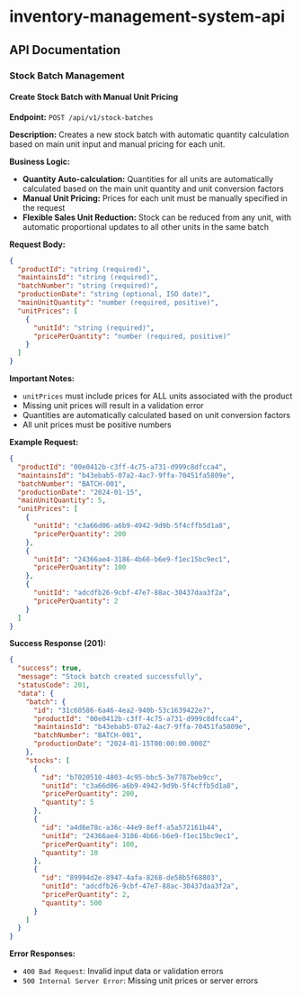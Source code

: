 # inventory-management-system-api

## API Documentation

### Stock Batch Management

#### Create Stock Batch with Manual Unit Pricing

**Endpoint:** `POST /api/v1/stock-batches`

**Description:** Creates a new stock batch with automatic quantity calculation based on main unit input and manual pricing for each unit.

**Business Logic:**
- **Quantity Auto-calculation:** Quantities for all units are automatically calculated based on the main unit quantity and unit conversion factors
- **Manual Unit Pricing:** Prices for each unit must be manually specified in the request
- **Flexible Sales Unit Reduction:** Stock can be reduced from any unit, with automatic proportional updates to all other units in the same batch

**Request Body:**
```json
{
  "productId": "string (required)",
  "maintainsId": "string (required)", 
  "batchNumber": "string (required)",
  "productionDate": "string (optional, ISO date)",
  "mainUnitQuantity": "number (required, positive)",
  "unitPrices": [
    {
      "unitId": "string (required)",
      "pricePerQuantity": "number (required, positive)"
    }
  ]
}
```

**Important Notes:**
- `unitPrices` must include prices for ALL units associated with the product
- Missing unit prices will result in a validation error
- Quantities are automatically calculated based on unit conversion factors
- All unit prices must be positive numbers

**Example Request:**
```json
{
  "productId": "00e0412b-c3ff-4c75-a731-d999c8dfcca4",
  "maintainsId": "b43ebab5-07a2-4ac7-9ffa-70451fa5809e",
  "batchNumber": "BATCH-001",
  "productionDate": "2024-01-15",
  "mainUnitQuantity": 5,
  "unitPrices": [
    {
      "unitId": "c3a66d06-a6b9-4942-9d9b-5f4cffb5d1a8",
      "pricePerQuantity": 200
    },
    {
      "unitId": "24366ae4-3186-4b66-b6e9-f1ec15bc9ec1", 
      "pricePerQuantity": 100
    },
    {
      "unitId": "adcdfb26-9cbf-47e7-88ac-30437daa3f2a",
      "pricePerQuantity": 2
    }
  ]
}
```

**Success Response (201):**
```json
{
  "success": true,
  "message": "Stock batch created successfully",
  "statusCode": 201,
  "data": {
    "batch": {
      "id": "31c60586-6a46-4ea2-940b-53c1639422e7",
      "productId": "00e0412b-c3ff-4c75-a731-d999c8dfcca4",
      "maintainsId": "b43ebab5-07a2-4ac7-9ffa-70451fa5809e",
      "batchNumber": "BATCH-001",
      "productionDate": "2024-01-15T00:00:00.000Z"
    },
    "stocks": [
      {
        "id": "b7020510-4803-4c95-bbc5-3e7787beb9cc",
        "unitId": "c3a66d06-a6b9-4942-9d9b-5f4cffb5d1a8",
        "pricePerQuantity": 200,
        "quantity": 5
      },
      {
        "id": "a4d6e78c-a36c-44e9-8eff-a5a572161b44", 
        "unitId": "24366ae4-3186-4b66-b6e9-f1ec15bc9ec1",
        "pricePerQuantity": 100,
        "quantity": 10
      },
      {
        "id": "89994d2e-8947-4afa-8268-de58b5f68803",
        "unitId": "adcdfb26-9cbf-47e7-88ac-30437daa3f2a", 
        "pricePerQuantity": 2,
        "quantity": 500
      }
    ]
  }
}
```

**Error Responses:**
- `400 Bad Request`: Invalid input data or validation errors
- `500 Internal Server Error`: Missing unit prices or server errors